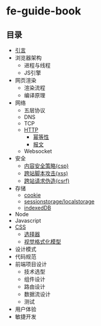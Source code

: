 # fe-guide-book

## 目录
  - [引言](./chapters/introduction.md)
  - 浏览器架构
    - 进程与线程
    - JS引擎
  - 网页渲染
    - 渲染流程
    - 编译原理
  - 网络
    - 五层协议
    - DNS
    - TCP
    - [HTTP](./chapters/http/overview.md)
      - [幂等性](./chapters/http/idempotence.md)
      - [报文](./chapters/http/message.md)
    - Websocket
  - 安全
    - [内容安全策略(csp)](./chapters/security/csp.md)
    - [跨站脚本攻击(xss)](./chapters/security/xss.md)
    - [跨站请求伪造(csrf)](./chapters/security/csrf.md)
  - 存储
    - [cookie](./chapters/storage/cookie.md)
    - [sessionstorage/localstorage](./chapters/storage/storage.md)
    - [indexedDB](./chapters/storage/indexedDB.md)
  - Node
  - Javascript
  - [CSS](./chapters/css/overview.md)
    - [选择器](./chapters/css/selector.md)
    - [视觉格式化模型](./chapters/css/visual-formatting-model.md)
  - 设计模式
  - 代码规范
  - 前端项目设计
    - 技术选型
    - 组件设计
    - 路由设计
    - 数据流设计
    - 测试
  - 用户体验
  - 敏捷开发
